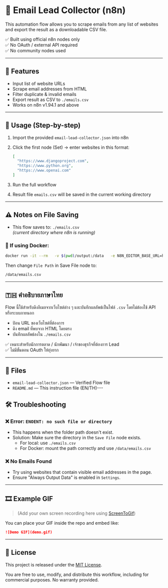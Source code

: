 # 📧 Email Lead Collector (n8n)

This automation flow allows you to scrape emails from any list of websites and export the result as a downloadable CSV file.

✅ Built using official n8n nodes only  
✅ No OAuth / external API required  
✅ No community nodes used

---

## 🧩 Features

- Input list of website URLs
- Scrape email addresses from HTML
- Filter duplicate & invalid emails
- Export result as CSV to `./emails.csv`
- Works on n8n v1.94.1 and above

---

## 🚀 Usage (Step-by-step)

1. Import the provided `email-lead-collector.json` into n8n
2. Click the first node (Set) → enter websites in this format:

   ```json
   [
     "https://www.djangoproject.com",
     "https://www.python.org",
     "https://www.openai.com"
   ]
   ```

3. Run the full workflow
4. Result file `emails.csv` will be saved in the current working directory

---

## ⚠️ Notes on File Saving

- This flow saves to: `./emails.csv`  
  *(current directory where n8n is running)*

### 🐳 If using Docker:

```bash
docker run -it --rm   -v $(pwd)/output:/data   -e N8N_EDITOR_BASE_URL=http://localhost:5678   -p 5678:5678 n8nio/n8n
```

Then change `File Path` in Save File node to:

```bash
/data/emails.csv
```

---

## 🇹🇭 คำอธิบายภาษาไทย

Flow นี้ใช้สำหรับดึงอีเมลจากเว็บไซต์ต่าง ๆ และบันทึกผลลัพธ์เป็นไฟล์ `.csv` โดยไม่ต้องใช้ API หรือระบบภายนอก

- ป้อน URL ของเว็บไซต์ที่ต้องการ
- ดึง email ที่พบจาก HTML โดยตรง
- บันทึกผลลัพธ์ลงใน `./emails.csv`

✅ เหมาะสำหรับนักการตลาด / นักพัฒนา / เจ้าของธุรกิจที่ต้องการ Lead  
✅ ไม่มีขั้นตอน OAuth ให้ยุ่งยาก

---

## 📁 Files

- `email-lead-collector.json` — Verified Flow file
- `README.md` — This instruction file (EN/TH)---

## 🛠 Troubleshooting

### ❌ Error: `ENOENT: no such file or directory`
- This happens when the folder path doesn't exist.
- Solution: Make sure the directory in the `Save File` node exists.
  - For local: use `./emails.csv`
  - For Docker: mount the path correctly and use `/data/emails.csv`

### ❌ No Emails Found
- Try using websites that contain visible email addresses in the page.
- Ensure "Always Output Data" is enabled in `Settings`.

---

## 🎞 Example GIF

> (Add your own screen recording here using [ScreenToGif](https://www.screentogif.com/))

You can place your GIF inside the repo and embed like:

```markdown
![Demo GIF](demo.gif)
```

---

## 🪪 License

This project is released under the [MIT License](https://opensource.org/licenses/MIT).

You are free to use, modify, and distribute this workflow, including for commercial purposes. No warranty provided.